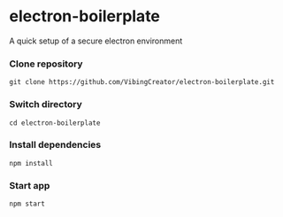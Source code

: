 # electron-boilerplate
A quick setup of a secure electron environment

### Clone repository
`git clone https://github.com/VibingCreator/electron-boilerplate.git`

### Switch directory
`cd electron-boilerplate`

### Install dependencies
`npm install`

### Start app
`npm start`